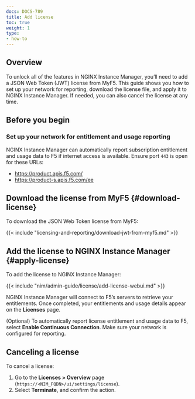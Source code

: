 ```yaml
---
docs: DOCS-789
title: Add license
toc: true
weight: 1
type:
- how-to
---
```


## Overview

To unlock all of the features in NGINX Instance Manager, you’ll need to add a JSON Web Token (JWT) license from MyF5. This guide shows you how to set up your network for reporting, download the license file, and apply it to NGINX Instance Manager. If needed, you can also cancel the license at any time.

## Before you begin

### Set up your network for entitlement and usage reporting

NGINX Instance Manager can automatically report subscription entitlement and usage data to F5 if internet access is available. Ensure port `443` is open for these URLs:

- https://product.apis.f5.com/
- https://product-s.apis.f5.com/ee


## Download the license from MyF5 {#download-license}

To download the JSON Web Token license from MyF5:

{{< include "licensing-and-reporting/download-jwt-from-myf5.md" >}}

## Add the license to NGINX Instance Manager {#apply-license}

To add the license to NGINX Instance Manager:

{{< include "nim/admin-guide/license/add-license-webui.md" >}}

NGINX Instance Manager will connect to F5’s servers to retrieve your entitlements. Once completed, your entitlements and usage details appear on the **Licenses** page.

(Optional) To automatically report license entitlement and usage data to F5, select **Enable Continuous Connection**. Make sure your network is configured for reporting.

## Canceling a license

To cancel a license:

1. Go to the **Licenses > Overview** page (`https://<NIM_FQDN>/ui/settings/license`).
2. Select **Terminate**, and confirm the action.
